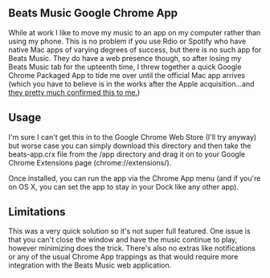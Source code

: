 ## Beats Music Google Chrome App

While at work I like to move my music to an app on my computer rather than using my phone. This is no problem if you use Rdio or Spotify who have native Mac apps of varying degrees of success, but there is no such app for Beats Music. They do have a web presence though, so after losing my Beats Music tab for the upteenth time, I threw together a quick Google Chrome Packaged App to tide me over until the official Mac app arrives (which you have to believe is in the works after the Apple acquisition...and [they pretty much confirmed this to me.](https://twitter.com/mikeflynn_/status/487703510947860480))

## Usage

I'm sure I can't get this in to the Google Chrome Web Store (I'll try anyway) but worse case you can simply download this directory and then take the beats-app.crx file from the /app directory and drag it on to your Google Chrome Extensions page (chrome://extensions/).

Once installed, you can run the app via the Chrome App menu (and if you're on OS X, you can set the app to stay in your Dock like any other app).

## Limitations

This was a very quick solution so it's not super full featured. One issue is that you can't close the window and have the music continue to play, however minimizing does the trick. There's also no extras like notifications or any of the usual Chrome App trappings as that would require more integration with the Beats Music web application.